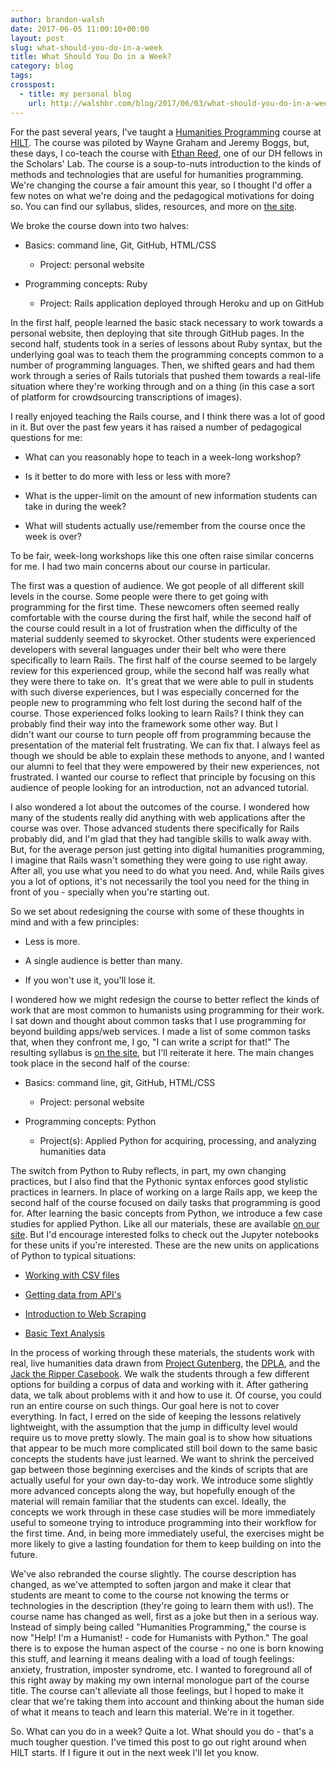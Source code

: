 ```yaml
---
author: brandon-walsh
date: 2017-06-05 11:00:10+00:00
layout: post
slug: what-should-you-do-in-a-week
title: What Should You Do in a Week?
category: blog
tags:
crosspost:
  - title: my personal blog
    url: http://walshbr.com/blog/2017/06/03/what-should-you-do-in-a-week/
---
```


For the past several years, I've taught a [Humanities Programming](http://humanitiesprogramming.github.io) course at [HILT](http://www.dhtraining.org/). The course was piloted by Wayne Graham and Jeremy Boggs, but, these days, I co-teach the course with [Ethan Reed](http://scholarslab.org/people/ethan-reed/), one of our DH fellows in the Scholars' Lab. The course is a soup-to-nuts introduction to the kinds of methods and technologies that are useful for humanities programming. We're changing the course a fair amount this year, so I thought I'd offer a few notes on what we're doing and the pedagogical motivations for doing so. You can find our syllabus, slides, resources, and more on [the site](https://humanitiesprogramming.github.io/syllabus/).

We broke the course down into two halves:




  * Basics: command line, Git, GitHub, HTML/CSS


    * Project: personal website





  * Programming concepts: Ruby


    * Project: Rails application deployed through Heroku and up on GitHub





In the first half, people learned the basic stack necessary to work towards a personal website, then deploying that site through GitHub pages. In the second half, students took in a series of lessons about Ruby syntax, but the underlying goal was to teach them the programming concepts common to a number of programming languages. Then, we shifted gears and had them work through a series of Rails tutorials that pushed them towards a real-life situation where they're working through and on a thing (in this case a sort of platform for crowdsourcing transcriptions of images).

I really enjoyed teaching the Rails course, and I think there was a lot of good in it. But over the past few years it has raised a number of pedagogical questions for me:


  * What can you reasonably hope to teach in a week-long workshop?


  * Is it better to do more with less or less with more?


  * What is the upper-limit on the amount of new information students can take in during the week?


  * What will students actually use/remember from the course once the week is over?


To be fair, week-long workshops like this one often raise similar concerns for me. I had two main concerns about our course in particular.

The first was a question of audience. We got people of all different skill levels in the course. Some people were there to get going with programming for the first time. These newcomers often seemed really comfortable with the course during the first half, while the second half of the course could result in a lot of frustration when the difficulty of the material suddenly seemed to skyrocket. Other students were experienced developers with several languages under their belt who were there specifically to learn Rails. The first half of the course seemed to be largely review for this experienced group, while the second half was really what they were there to take on.  It's great that we were able to pull in students with such diverse experiences, but I was especially concerned for the people new to programming who felt lost during the second half of the course. Those experienced folks looking to learn Rails? I think they can probably find their way into the framework some other way. But I didn't want our course to turn people off from programming because the presentation of the material felt frustrating. We can fix that. I always feel as though we should be able to explain these methods to anyone, and I wanted our alumni to feel that they were empowered by their new experiences, not frustrated. I wanted our course to reflect that principle by focusing on this audience of people looking for an introduction, not an advanced tutorial.

I also wondered a lot about the outcomes of the course. I wondered how many of the students really did anything with web applications after the course was over. Those advanced students there specifically for Rails probably did, and I'm glad that they had tangible skills to walk away with. But, for the average person just getting into digital humanities programming, I imagine that Rails wasn't something they were going to use right away. After all, you use what you need to do what you need. And, while Rails gives you a lot of options, it's not necessarily the tool you need for the thing in front of you - specially when you're starting out.

So we set about redesigning the course with some of these thoughts in mind and with a few principles:


  * Less is more.


  * A single audience is better than many.


  * If you won't use it, you'll lose it.


I wondered how we might redesign the course to better reflect the kinds of work that are most common to humanists using programming for their work. I sat down and thought about common tasks that I use programming for beyond building apps/web services. I made a list of some common tasks that, when they confront me, I go, "I can write a script for that!" The resulting syllabus is [on the site](https://humanitiesprogramming.github.io/syllabus/), but I'll reiterate it here. The main changes took place in the second half of the course:




  * Basics: command line, git, GitHub, HTML/CSS


    * Project: personal website





  * Programming concepts: Python


    * Project(s): Applied Python for acquiring, processing, and analyzing humanities data





The switch from Python to Ruby reflects, in part, my own changing practices, but I also find that the Pythonic syntax enforces good stylistic practices in learners. In place of working on a large Rails app, we keep the second half of the course focused on daily tasks that programming is good for. After learning the basic concepts from Python, we introduce a few case studies for applied Python. Like all our materials, these are available [on our site](http://humanitiesprogramming.github.io/resources/). But I'd encourage interested folks to check out the Jupyter notebooks for these units if you're interested. These are the new units on applications of Python to typical situations:




  * [Working with CSV files](https://nbviewer.jupyter.org/github/humanitiesprogramming/humanitiesprogramming.github.io/blob/master/python/notebooks/working-with-csv.ipynb)


  * [Getting data from API's](https://nbviewer.jupyter.org/github/humanitiesprogramming/humanitiesprogramming.github.io/blob/master/python/notebooks/working-with-apis.ipynb)


  * [Introduction to Web Scraping](https://nbviewer.jupyter.org/github/humanitiesprogramming/humanitiesprogramming.github.io/blob/master/python/notebooks/intro-to-scraping.ipynb)


  * [Basic Text Analysis](https://nbviewer.jupyter.org/github/humanitiesprogramming/humanitiesprogramming.github.io/blob/master/python/notebooks/text-analysis.ipynb)


In the process of working through these materials, the students work with real, live humanities data drawn from [Project Gutenberg](https://www.gutenberg.org/), the [DPLA](https://dp.la/), and the [Jack the Ripper Casebook](http://www.casebook.org/press_reports/). We walk the students through a few different options for building a corpus of data and working with it. After gathering data, we talk about problems with it and how to use it. Of course, you could run an entire course on such things. Our goal here is not to cover everything. In fact, I erred on the side of keeping the lessons relatively lightweight, with the assumption that the jump in difficulty level would require us to move pretty slowly. The main goal is to show how situations that appear to be much more complicated still boil down to the same basic concepts the students have just learned. We want to shrink the perceived gap between those beginning exercises and the kinds of scripts that are actually useful for your own day-to-day work. We introduce some slightly more advanced concepts along the way, but hopefully enough of the material will remain familiar that the students can excel. Ideally, the concepts we work through in these case studies will be more immediately useful to someone trying to introduce programming into their workflow for the first time. And, in being more immediately useful, the exercises might be more likely to give a lasting foundation for them to keep building on into the future.

We've also rebranded the course slightly. The course description has changed, as we've attempted to soften jargon and make it clear that students are meant to come to the course not knowing the terms or technologies in the description (they're going to learn them with us!). The course name has changed as well, first as a joke but then in a serious way. Instead of simply being called "Humanities Programming," the course is now "Help! I'm a Humanist! - code for Humanists with Python." The goal there is to expose the human aspect of the course - no one is born knowing this stuff, and learning it means dealing with a load of tough feelings: anxiety, frustration, imposter syndrome, etc. I wanted to foreground all of this right away by making my own internal monologue part of the course title. The course can't alleviate all those feelings, but I hoped to make it clear that we're taking them into account and thinking about the human side of what it means to teach and learn this material. We're in it together.

So. What can you do in a week? Quite a lot. What should you do - that's a much tougher question. I've timed this post to go out right around when HILT starts. If I figure it out in the next week I'll let you know.
